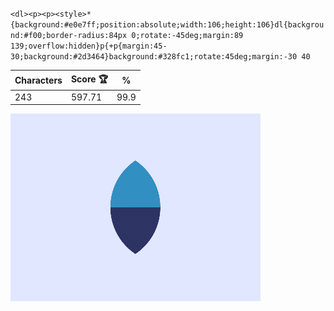 `<dl><p><p><style>*{background:#e0e7ff;position:absolute;width:106;height:106}dl{background:#f00;border-radius:84px 0;rotate:-45deg;margin:89 139;overflow:hidden}p{+p{margin:45-30;background:#2d3464}background:#328fc1;rotate:45deg;margin:-30 40`

| Characters | Score 🏆 | %    |
| ---------- | -------- | ---- |
| 243        | 597.71   | 99.9 |

![](/2025/Jan2025/24/20250124.png)
